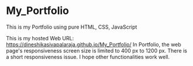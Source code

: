 # My_Portfolio
This is my Portfolio using pure HTML, CSS, JavaScript

This is my hosted Web URL: https://dineshikasivapalaraja.github.io/My_Portfolio/
In Portfolio, the web page's responsiveness screen size is limited to 400 px to 1200 px. There is a short responsiveness issue. I hope other functionalities work well.
